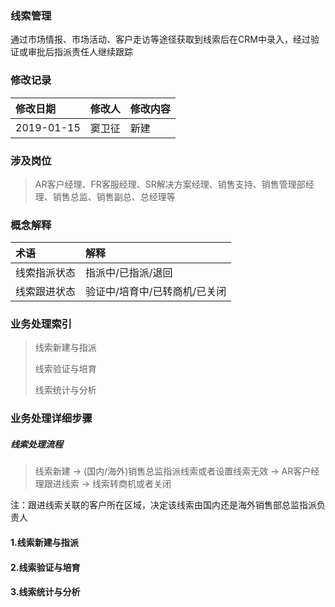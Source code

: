 ### 线索管理

通过市场情报、市场活动、客户走访等途径获取到线索后在CRM中录入，经过验证或审批后指派责任人继续跟踪

### 修改记录

| 修改日期 | 修改人 | 修改内容 |
| :--- | :--- | :--- |
| 2019-01-15 | 窦卫征 | 新建 |

### 涉及岗位

> AR客户经理、FR客服经理、SR解决方案经理、销售支持、销售管理部经理、销售总监、销售副总、总经理等

### 概念解释

| 术语 | 解释 |
| :--- | :--- |
| 线索指派状态 | 指派中/已指派/退回 |
| 线索跟进状态 | 验证中/培育中/已转商机/已关闭 |

### 业务处理索引

> 线索新建与指派
>
> 线索验证与培育
>
> 线索统计与分析

### 业务处理详细步骤

##### 线索处理流程

> 线索新建 -&gt; \(国内/海外\)销售总监指派线索或者设置线索无效 -&gt; AR客户经理跟进线索 -&gt; 线索转商机或者关闭

注：跟进线索关联的客户所在区域，决定该线索由国内还是海外销售部总监指派负责人

#### 1.线索新建与指派



#### 2.线索验证与培育

#### 3.线索统计与分析



